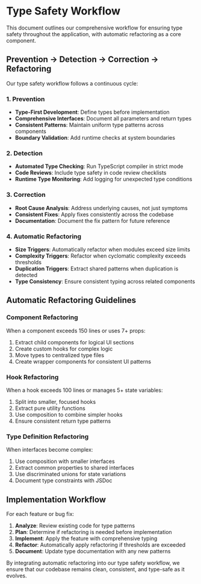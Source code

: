 
# Type Safety Workflow

This document outlines our comprehensive workflow for ensuring type safety throughout the application, with automatic refactoring as a core component.

## Prevention → Detection → Correction → Refactoring

Our type safety workflow follows a continuous cycle:

### 1. Prevention

- **Type-First Development**: Define types before implementation
- **Comprehensive Interfaces**: Document all parameters and return types
- **Consistent Patterns**: Maintain uniform type patterns across components
- **Boundary Validation**: Add runtime checks at system boundaries

### 2. Detection

- **Automated Type Checking**: Run TypeScript compiler in strict mode
- **Code Reviews**: Include type safety in code review checklists
- **Runtime Type Monitoring**: Add logging for unexpected type conditions

### 3. Correction

- **Root Cause Analysis**: Address underlying causes, not just symptoms
- **Consistent Fixes**: Apply fixes consistently across the codebase
- **Documentation**: Document the fix pattern for future reference

### 4. Automatic Refactoring

- **Size Triggers**: Automatically refactor when modules exceed size limits
- **Complexity Triggers**: Refactor when cyclomatic complexity exceeds thresholds
- **Duplication Triggers**: Extract shared patterns when duplication is detected
- **Type Consistency**: Ensure consistent typing across related components

## Automatic Refactoring Guidelines

### Component Refactoring

When a component exceeds 150 lines or uses 7+ props:

1. Extract child components for logical UI sections
2. Create custom hooks for complex logic
3. Move types to centralized type files
4. Create wrapper components for consistent UI patterns

### Hook Refactoring

When a hook exceeds 100 lines or manages 5+ state variables:

1. Split into smaller, focused hooks
2. Extract pure utility functions
3. Use composition to combine simpler hooks
4. Ensure consistent return type patterns

### Type Definition Refactoring

When interfaces become complex:

1. Use composition with smaller interfaces
2. Extract common properties to shared interfaces
3. Use discriminated unions for state variations
4. Document type constraints with JSDoc

## Implementation Workflow

For each feature or bug fix:

1. **Analyze**: Review existing code for type patterns
2. **Plan**: Determine if refactoring is needed before implementation
3. **Implement**: Apply the feature with comprehensive typing
4. **Refactor**: Automatically apply refactoring if thresholds are exceeded
5. **Document**: Update type documentation with any new patterns

By integrating automatic refactoring into our type safety workflow, we ensure that our codebase remains clean, consistent, and type-safe as it evolves.
